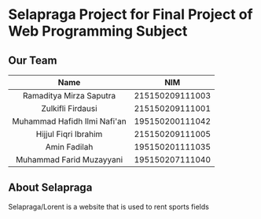 # Selapraga Project for Final Project of Web Programming Subject

## Our Team

|              Name              |   NIM              | 
| :----------------------------: | :----------------: | 
|     Ramaditya Mirza Saputra    |  215150209111003   |
|      Zulkifli Firdausi         |  215150209111001   | 
|  Muhammad Hafidh Ilmi Nafi'an  |  195150200111042   | 
|    Hijjul Fiqri Ibrahim        |  215150209111005   | 
|           Amin Fadilah         |  195150201111035   | 
|   Muhammad Farid Muzayyani	   |  195150207111040   | 

## About Selapraga 

Selapraga/Lorent is a website that is used to rent sports fields
